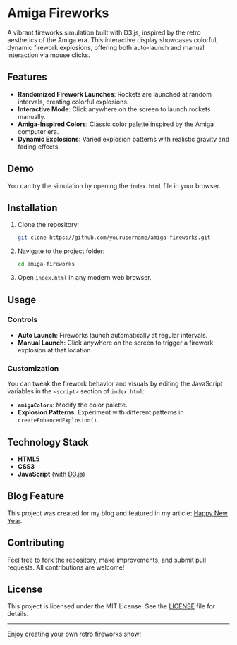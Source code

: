 # Amiga Fireworks

A vibrant fireworks simulation built with D3.js, inspired by the retro aesthetics of the Amiga era. This interactive display showcases colorful, dynamic firework explosions, offering both auto-launch and manual interaction via mouse clicks.

## Features
- **Randomized Firework Launches**: Rockets are launched at random intervals, creating colorful explosions.
- **Interactive Mode**: Click anywhere on the screen to launch rockets manually.
- **Amiga-Inspired Colors**: Classic color palette inspired by the Amiga computer era.
- **Dynamic Explosions**: Varied explosion patterns with realistic gravity and fading effects.

## Demo
You can try the simulation by opening the `index.html` file in your browser.

## Installation
1. Clone the repository:
   ```bash
   git clone https://github.com/yourusername/amiga-fireworks.git
   ```
2. Navigate to the project folder:
   ```bash
   cd amiga-fireworks
   ```
3. Open `index.html` in any modern web browser.

## Usage
### Controls
- **Auto Launch**: Fireworks launch automatically at regular intervals.
- **Manual Launch**: Click anywhere on the screen to trigger a firework explosion at that location.

### Customization
You can tweak the firework behavior and visuals by editing the JavaScript variables in the `<script>` section of `index.html`:
- **`amigaColors`**: Modify the color palette.
- **Explosion Patterns**: Experiment with different patterns in `createEnhancedExplosion()`.

## Technology Stack
- **HTML5**
- **CSS3**
- **JavaScript** (with [D3.js](https://d3js.org/))

## Blog Feature
This project was created for my blog and featured in my article: [Happy New Year](https://www.schwaberow.de/blog/happy-new-year).

## Contributing
Feel free to fork the repository, make improvements, and submit pull requests. All contributions are welcome!

## License
This project is licensed under the MIT License. See the [LICENSE](LICENSE) file for details.

---

Enjoy creating your own retro fireworks show!